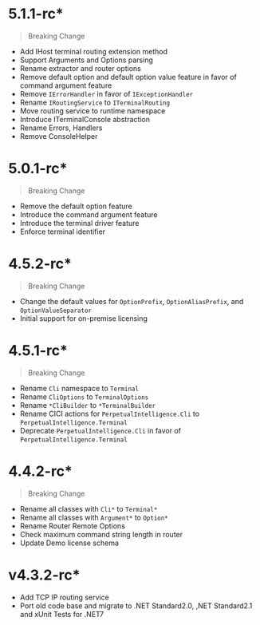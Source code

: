 # 5.1.1-rc*
> Breaking Change
- Add IHost terminal routing extension method
- Support Arguments and Options parsing
- Rename extractor and router options
- Remove default option and default option value feature in favor of command argument feature
- Remove `IErrorHandler` in favor of `IExceptionHandler`
- Rename `IRoutingService` to `ITerminalRouting`
- Move routing service to runtime namespace
- Introduce ITerminalConsole abstraction
- Rename Errors, Handlers
- Remove ConsoleHelper

# 5.0.1-rc*
> Breaking Change
- Remove the default option feature
- Introduce the command argument feature
- Introduce the terminal driver feature 
- Enforce terminal identifier

# 4.5.2-rc*
> Breaking Change
- Change the default values for `OptionPrefix`, `OptionAliasPrefix`, and `OptionValueSeparator`
- Initial support for on-premise licensing 

# 4.5.1-rc*
> Breaking Change
- Rename `Cli` namespace to `Terminal`
- Rename `CliOptions` to `TerminalOptions`
- Rename `*CliBuilder` to `*TerminalBuilder`
- Rename CICI actions for `PerpetualIntelligence.Cli` to `PerpetualIntelligence.Terminal`
- Deprecate `PerpetualIntelligence.Cli` in favor of `PerpetualIntelligence.Terminal`

# 4.4.2-rc*
> Breaking Change
- Rename all classes with `Cli*` to `Terminal*`
- Rename all classes with `Argument*` to `Option*`
- Rename Router Remote Options
- Check maximum command string length in router
- Update Demo license schema

# v4.3.2-rc*
- Add TCP IP routing service
- Port old code base and migrate to .NET Standard2.0, ,NET Standard2.1 and xUnit Tests for .NET7
